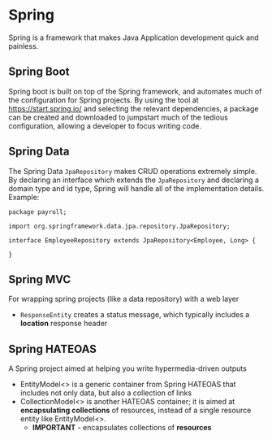 # Spring
Spring is a framework that makes Java Application development quick and painless.  

## Spring Boot
Spring boot is built on top of the Spring framework, and automates much of the configuration for Spring projects.  By using the tool at https://start.spring.io/ and selecting the relevant dependencies, a package can be created and downloaded to jumpstart much of the tedious configuration, allowing a developer to focus writing code.

## Spring Data
The Spring Data `JpaRepository` makes CRUD operations extremely simple.  By declaring an interface which extends the `JpaRepository` and declaring a domain type and id type, Spring will handle all of the implementation details. Example:

`package payroll;`

`import org.springframework.data.jpa.repository.JpaRepository;`

`interface EmployeeRepository extends JpaRepository<Employee, Long> {`

`}`

## Spring MVC
For wrapping spring projects (like a data repository) with a web layer
* `ResponseEntity` creates a status message, which typically includes a **location** response header

## Spring HATEOAS
A Spring project aimed at helping you write hypermedia-driven outputs
* EntityModel<> is a generic container from Spring HATEOAS that includes not only data, but also a collection of links
* CollectionModel<> is another HATEOAS container; it is aimed at **encapsulating collections** of resources, instead of a single resource entity like EntityModel<>.
  * **IMPORTANT** - encapsulates collections of **resources** 
